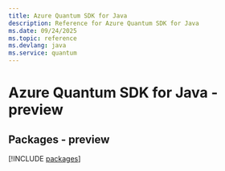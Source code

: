```yaml
---
title: Azure Quantum SDK for Java
description: Reference for Azure Quantum SDK for Java
ms.date: 09/24/2025
ms.topic: reference
ms.devlang: java
ms.service: quantum
---
```

# Azure Quantum SDK for Java - preview
## Packages - preview
[!INCLUDE [packages](quantum-index.md)]